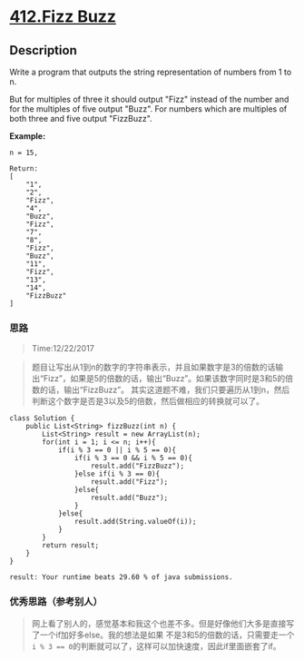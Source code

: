 # [412.Fizz Buzz](https://leetcode.com/problems/fizz-buzz/description/)

## Description

Write a program that outputs the string representation of numbers from 1 to n.

But for multiples of three it should output "Fizz" instead of the number and for the multiples of five output "Buzz". For numbers which are multiples of both three and five output "FizzBuzz".

**Example:**

```
n = 15,

Return:
[
    "1",
    "2",
    "Fizz",
    "4",
    "Buzz",
    "Fizz",
    "7",
    "8",
    "Fizz",
    "Buzz",
    "11",
    "Fizz",
    "13",
    "14",
    "FizzBuzz"
]
```

### 思路
> Time:12/22/2017

> 题目让写出从1到n的数字的字符串表示，并且如果数字是3的倍数的话输出“Fizz”，如果是5的倍数的话，输出“Buzz”。如果该数字同时是3和5的倍数的话，输出“FizzBuzz”。
> 其实这道题不难，我们只要遍历从1到n，然后判断这个数字是否是3以及5的倍数，然后做相应的转换就可以了。

```
class Solution {
    public List<String> fizzBuzz(int n) {
        List<String> result = new ArrayList(n);
        for(int i = 1; i <= n; i++){
            if(i % 3 == 0 || i % 5 == 0){
                if(i % 3 == 0 && i % 5 == 0){
                    result.add("FizzBuzz");
                }else if(i % 3 == 0){
                    result.add("Fizz");
                }else{
                    result.add("Buzz");
                }
            }else{
                result.add(String.valueOf(i));
            }
        }
        return result;
    }
}
```
`result: Your runtime beats 29.60 % of java submissions.`

### 优秀思路（参考别人）
> 网上看了别人的，感觉基本和我这个也差不多。但是好像他们大多是直接写了一个if加好多else。我的想法是如果
不是3和5的倍数的话，只需要走一个 `i % 3 == 0`的判断就可以了，这样可以加快速度，因此if里面嵌套了if。